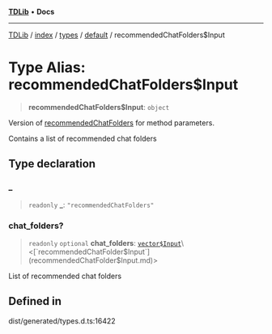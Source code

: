 [**TDLib**](../../../../../../README.md) • **Docs**

***

[TDLib](../../../../../../modules.md) / [index](../../../../../README.md) / [types](../../../README.md) / [default](../README.md) / recommendedChatFolders$Input

# Type Alias: recommendedChatFolders$Input

> **recommendedChatFolders$Input**: `object`

Version of [recommendedChatFolders](recommendedChatFolders.md) for method parameters.

Contains a list of recommended chat folders

## Type declaration

### \_

> `readonly` **\_**: `"recommendedChatFolders"`

### chat\_folders?

> `readonly` `optional` **chat\_folders**: [`vector$Input`](vector$Input.md)\<[`recommendedChatFolder$Input`](recommendedChatFolder$Input.md)\>

List of recommended chat folders

## Defined in

dist/generated/types.d.ts:16422
